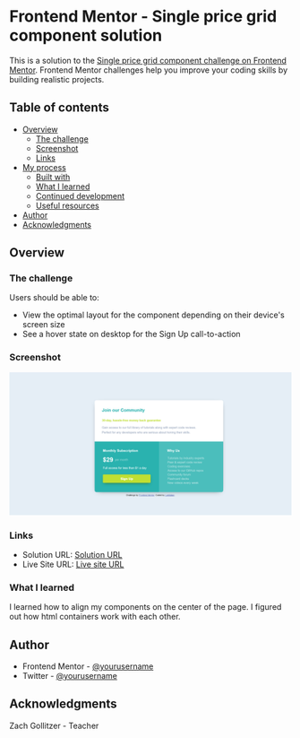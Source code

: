 # Frontend Mentor - Single price grid component solution

This is a solution to the [Single price grid component challenge on Frontend Mentor](https://www.frontendmentor.io/challenges/single-price-grid-component-5ce41129d0ff452fec5abbbc). Frontend Mentor challenges help you improve your coding skills by building realistic projects. 

## Table of contents
 
- [Overview](#overview)
  - [The challenge](#the-challenge)
  - [Screenshot](#screenshot)
  - [Links](#links)
- [My process](#my-process)
  - [Built with](#built-with)
  - [What I learned](#what-i-learned)
  - [Continued development](#continued-development)
  - [Useful resources](#useful-resources)
- [Author](#author)
- [Acknowledgments](#acknowledgments)

## Overview

### The challenge

Users should be able to:

- View the optimal layout for the component depending on their device's screen size
- See a hover state on desktop for the Sign Up call-to-action

### Screenshot

![](./screenshot.png)

### Links

- Solution URL: [Solution URL](https://github.com/Luieitalian/single-price-grid-component-master/tree/solution)
- Live Site URL: [Live site URL](https://luieitalian.github.io/single-price-grid-component-master/)


### What I learned

I learned how to align my components on the center of the page.
I figured out how html containers work with each other.

## Author

- Frontend Mentor - [@yourusername](https://www.frontendmentor.io/profile/luieitalian)
- Twitter - [@yourusername](https://www.twitter.com/luieitalian)

## Acknowledgments

Zach Gollitzer  - Teacher